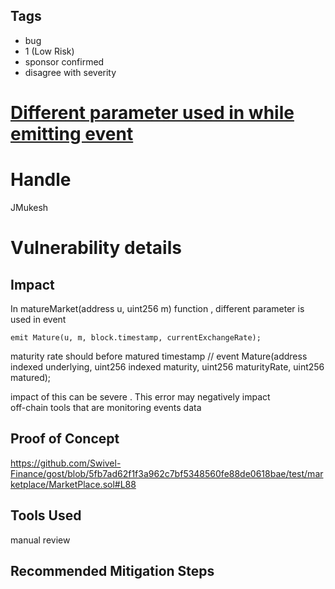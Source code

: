 ## Tags

- bug
- 1 (Low Risk)
- sponsor confirmed
- disagree with severity

# [Different parameter used in  while emitting event](https://github.com/code-423n4/2021-09-swivel-findings/issues/90) 

# Handle

JMukesh


# Vulnerability details

## Impact
In matureMarket(address u, uint256 m) function , different parameter is used in event

    emit Mature(u, m, block.timestamp, currentExchangeRate);

maturity rate should before matured timestamp
//   event Mature(address indexed underlying, uint256 indexed maturity, uint256 maturityRate, uint256 matured);

impact of this can be severe .   This   error   may   negatively   impact   
off-chain   tools   that   are   monitoring   events data

## Proof of Concept
https://github.com/Swivel-Finance/gost/blob/5fb7ad62f1f3a962c7bf5348560fe88de0618bae/test/marketplace/MarketPlace.sol#L88

## Tools Used
manual review

## Recommended Mitigation Steps


